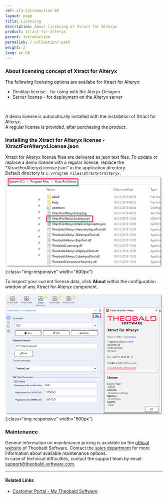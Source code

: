 ```yaml
---
ref: xfa-introduction-02
layout: page
title: Licensing
description: About licensing of Xtract for Alteryx
product: xtract-for-alteryx
parent: introduction
permalink: /:collection/:path
weight: 2
lang: en_GB
---
```


### About licensing concept of Xtract for Alteryx
The following licensing options are availabe for Xtract for Alteryx:
- Desktop license - for using with the Ateryx Designer
- Server license - for deployment on the Alteryx server
<br>

A demo license is automatically installed with the installation of Xtract for Alteryx. <br>
A regular license is provided, after purchasing the product. 

### Installing the Xtract for Alteryx license - XtractForAlteryxLicense.json
Xtract for Alteryx license files are delivered as json text files.
To update or replace a demo license with a regular license, replace the "XtractForAlteryxLicense.json" in the application directory.<br>
Default directory is `C:\Program Files\XtractForAlteryx`.
![XfA license file](/img/content/xfa/xfa_license_json.png){:class="img-responsive" width="600px"}

<div class="alert alert-success">
  <i class="fas fa-lightbulb"></i> To inspect your current license data, click <strong>About</strong> within the configuration window of any Xtract for Alteryx component.<br>
</div>

![License information](/img/content/xfa/xfa_about_license.png){:class="img-responsive" width="600px"}

### Maintenance
General information on maintenance pricing is available on the [official website](https://www.theobald-software.com/en/xtract-for-alteryx/xtract-for-alteryx-pricing-order/) of Theobald Software. Contact the [sales department](mailto:sales@theobald-software.com) for more information about available maintenance options.<br>
In case of technical difficulties, contact the support team by email: [support@theobald-software.com](mailto:support@theobald-software.com).


****
#### Related Links
- [Customer Portal - My Theobald Software](https://my.theobald-software.com/)

